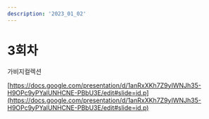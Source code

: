 ```yaml
---
description: '2023_01_02'
---
```


# 3회차

가비지컬렉션



[https://docs.google.com/presentation/d/1anRxXKh7Z9yIWNJh35-H9OPc9yPYalUNHCNE-PBbU3E/edit#slide=id.p](https://docs.google.com/presentation/d/1anRxXKh7Z9yIWNJh35-H9OPc9yPYalUNHCNE-PBbU3E/edit#slide=id.p)
